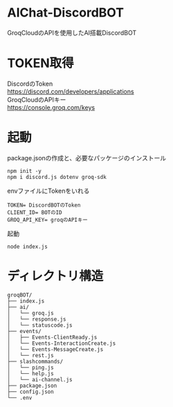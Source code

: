 # AIChat-DiscordBOT
GroqCloudのAPIを使用したAI搭載DiscordBOT
# TOKEN取得
DiscordのToken<br>
https://discord.com/developers/applications<br>
GroqCloudのAPIキー<br>
https://console.groq.com/keys
# 起動
package.jsonの作成と、必要なパッケージのインストール
```
npm init -y
npm i discord.js dotenv groq-sdk
```
envファイルにTokenをいれる
```
TOKEN= DiscordBOTのToken
CLIENT_ID= BOTのID
GROQ_API_KEY= groqのAPIキー
```
起動
```
node index.js
```
# ディレクトリ構造
```
groqBOT/
├── index.js
├── ai/
│   └── groq.js
│   └── response.js
│   └── statuscode.js
├── events/
│   ├── Events-ClientReady.js
│   └── Events-InteractionCreate.js
│   └── Events-MessageCreate.js
│   └── rest.js
├── slashcommands/
│   └── ping.js
│   └── help.js
│   └── ai-channel.js
├── package.json
├── config.json
└── .env
```
